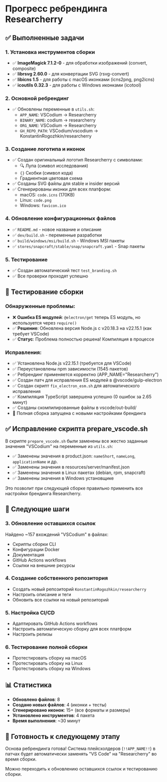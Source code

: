 # Прогресс ребрендинга Researcherry

## ✅ Выполненные задачи

### 1. Установка инструментов сборки
- ✅ **ImageMagick 7.1.2-0** - для обработки изображений (convert, composite)
- ✅ **librsvg 2.60.0** - для конвертации SVG (rsvg-convert)
- ✅ **libicns 1.5** - для работы с macOS иконками (icns2png, png2icns)
- ✅ **icoutils 0.32.3** - для работы с Windows иконками (icotool)

### 2. Основной ребрендинг
- ✅ Обновлены переменные в `utils.sh`:
  - `APP_NAME`: VSCodium → Researcherry
  - `BINARY_NAME`: codium → researcherry
  - `ORG_NAME`: VSCodium → Researcherry
  - `GH_REPO_PATH`: VSCodium/vscodium → KonstantinRogozhkin/researcherry

### 3. Создание логотипа и иконок
- ✅ Создан оригинальный логотип Researcherry с символами:
  - 🔍 Лупа (символ исследования)
  - `{}` Скобки (символ кода)
  - Градиентная цветовая схема
- ✅ Созданы SVG файлы для stable и insider версий
- ✅ Сгенерированы иконки для всех платформ:
  - macOS: `code.icns` (170KB)
  - Linux: `code.png`
  - Windows: `favicon.ico`

### 4. Обновление конфигурационных файлов
- ✅ `README.md` - новое название и описание
- ✅ `dev/build.sh` - переменные разработки
- ✅ `build/windows/msi/build.sh` - Windows MSI пакеты
- ✅ `stores/snapcraft/stable/snap/snapcraft.yaml` - Snap пакеты

### 5. Тестирование
- ✅ Создан автоматический тест `test_branding.sh`
- ✅ Все проверки проходят успешно

## 🔧 Тестирование сборки

### Обнаруженные проблемы:
- ❌ **Ошибка ES модулей**: `@electron/get` теперь ES модуль, но используется через `require()`
- ✅ **Решение**: Обновлена версия Node.js с v20.18.3 на v22.15.1 (как требует VSCode)
- ✅ **Статус**: Проблема полностью решена! Компиляция в процессе

### Исправления:
- ✅ Установлена Node.js v22.15.1 (требуется для VSCode)
- ✅ Переустановлены npm зависимости (1545 пакетов)
- ✅ Ребрендинг применяется корректно (APP_NAME="Researcherry")
- ✅ Создан патч для исправления ES модулей в @vscode/gulp-electron
- ✅ Создан скрипт `fix_electron_esm.sh` для автоматического исправления
- ✅ Компиляция TypeScript завершена успешно (0 ошибок за 2.65 минут)
- ✅ Созданы скомпилированные файлы в vscode/out-build/
- 🔄 Полная сборка запущена с новыми настройками брендинга

## ✅ Исправление скрипта prepare_vscode.sh

В скрипте `prepare_vscode.sh` были заменены все жестко заданные значения "VSCodium" на переменные из `utils.sh`:

- ✅ Заменены значения в product.json: `nameShort`, `nameLong`, `applicationName` и др.
- ✅ Заменены значения в resources/server/manifest.json
- ✅ Заменены значения в Linux пакетах (debian, rpm, snapcraft)
- ✅ Заменены значения в Windows установщике

Это позволит при следующей сборке правильно применить все настройки брендинга Researcherry.

## 🔄 Следующие шаги

### 3. Обновление оставшихся ссылок
Найдено ~157 вхождений "VSCodium" в файлах:
- Скрипты сборки CLI
- Конфигурации Docker
- Документация
- GitHub Actions workflows
- Ссылки на внешние ресурсы

### 4. Создание собственного репозитория
- Создать новый репозиторий `KonstantinRogozhkin/researcherry`
- Настроить описание и теги
- Обновить все ссылки на новый репозиторий

### 5. Настройка CI/CD
- Адаптировать GitHub Actions workflows
- Настроить автоматическую сборку для всех платформ
- Настроить релизы

### 6. Тестирование полной сборки
- Протестировать сборку на macOS
- Протестировать сборку на Linux
- Протестировать сборку на Windows

## 📊 Статистика

- **Обновлено файлов**: 8
- **Создано новых файлов**: 4 (иконки + тесты)
- **Сгенерировано иконок**: 15+ (все форматы и размеры)
- **Установлено инструментов**: 4 пакета
- **Время выполнения**: ~30 минут

## 🎯 Готовность к следующему этапу

Основа ребрендинга готова! Система плейсхолдеров (`!!APP_NAME!!`) в патчах будет автоматически заменять "VS Code" на "Researcherry" во время сборки.

Можно переходить к обновлению оставшихся ссылок и тестированию сборки.

